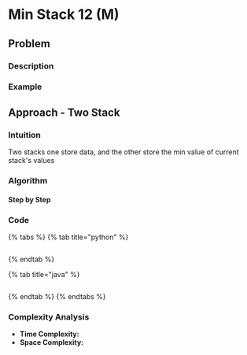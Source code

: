 # Min Stack 12 \(M\)

## Problem

### Description

### Example

## Approach - Two Stack 

### Intuition

Two stacks one store data, and the other store the min value of current stack's values

### Algorithm

#### Step by Step

### Code

{% tabs %}
{% tab title="python" %}
```python

```
{% endtab %}

{% tab title="java" %}
```

```
{% endtab %}
{% endtabs %}

### Complexity Analysis

* **Time Complexity:**
* **Space Complexity:**

